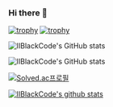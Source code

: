 ### Hi there 👋

<!--
**IIBlackCode/IIBlackCode** is a ✨ _special_ ✨ repository because its `README.md` (this file) appears on your GitHub profile.

Here are some ideas to get you started:

- 🔭 I’m currently working on ...
- 🌱 I’m currently learning ...
- 👯 I’m looking to collaborate on ...
- 🤔 I’m looking for help with ...
- 💬 Ask me about ...
- 📫 How to reach me: ...
- 😄 Pronouns: ...
- ⚡ Fun fact: ...
-->

[![trophy](https://github-profile-trophy.vercel.app/?username=IIBlackCode&row=1)](https://github.com/ryo-ma/github-profile-trophy)
[![trophy](https://github-profile-trophy.vercel.app/?username=IIBlackCode&theme=onedark)](https://github.com/ryo-ma/github-profile-trophy)

![IIBlackCode's GitHub stats](https://github-readme-stats.vercel.app/api?username=IIBlackCode&show_icons=true&theme=radical)

![IIBlackCode's GitHub stats](https://github-readme-stats.vercel.app/api?username=IIBlackCode&show_icons=true&theme=juicyfresh)


[![Solved.ac프로필](http://mazassumnida.wtf/api/generate_badge?boj={handle})](https://solved.ac/{handle})

[![IIBlackCode's github stats](https://github-readme-stats.vercel.app/api/top-langs/?username=IIBlackCode&show_icons=true&hide_border=true&title_color=004386&icon_color=004386&layout=compact)](https://github.com/IIBlackCode)

